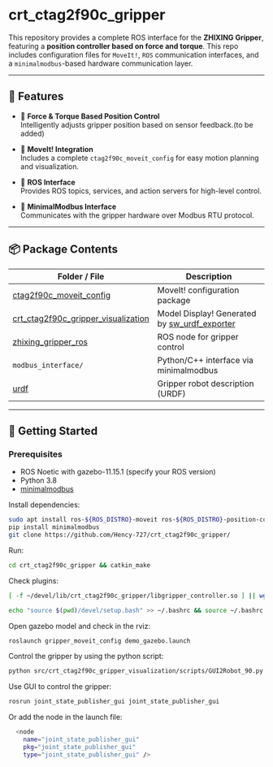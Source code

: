 <!--
 * @Author: HencyCHEN
 * @Date: 2025-05-15 01:27:03
 * @LastEditTime: 2025-05-15 02:29:23
 * @LastEditors: HencyCHEN
 * @Description: 
 * @FilePath: /crt_ctag2f90c_gripper/README.md
 * @Email: hengxiangchen428@gamil.com
-->
# crt_ctag2f90c_gripper

This repository provides a complete ROS interface for the **ZHIXING Gripper**, featuring a **position controller based on force and torque**. This repo includes configuration files for `MoveIt!`, `ROS` communication interfaces, and a `minimalmodbus`-based hardware communication layer.

---

## 🧩 Features

- 🔧 **Force & Torque Based Position Control**  
  Intelligently adjusts gripper position based on sensor feedback.(to be added)

- 🤖 **MoveIt! Integration**  
  Includes a complete `ctag2f90c_moveit_config` for easy motion planning and visualization.

- 🧠 **ROS Interface**  
  Provides ROS topics, services, and action servers for high-level control.

- 🔌 **MinimalModbus Interface**  
  Communicates with the gripper hardware over Modbus RTU protocol.

---

## 📦 Package Contents

| Folder / File           | Description                                 |
|-------------------------|---------------------------------------------|
| [ctag2f90c_moveit_config](https://github.com/Hency-727/crt_ctag2f90c_gripper/src/ctag2f90c_moveit_config)        | MoveIt! configuration package               |
| [crt_ctag2f90c_gripper_visualization](https://github.com/Hency-727/crt_ctag2f90c_gripper/src/crt_ctag2f90c_gripper_visualization)        | Model Display! Generated by [sw_urdf_exporter](https://wiki.ros.org/sw_urdf_exporter)              |
| [zhixing_gripper_ros](https://github.com/Hency-727/crt_ctag2f90c_gripper/src/crt_ctag2f90c_gripper_visualization/scripts/GUI2Robot_90.py)  | ROS node for gripper control                |
| `modbus_interface/`     | Python/C++ interface via minimalmodbus      |
| [urdf](https://github.com/Hency-727/crt_ctag2f90c_gripper/src/ctag2f90c_moveit_config/config/gazebo_full_model.urdf)                 | Gripper robot description (URDF)      |

---

## 🚀 Getting Started

### Prerequisites

- ROS Noetic with gazebo-11.15.1 (specify your ROS version)
- Python 3.8
- [minimalmodbus](https://github.com/pyhys/minimalmodbus)

Install dependencies:

```bash
sudo apt install ros-${ROS_DISTRO}-moveit ros-${ROS_DISTRO}-position-controllers ros-${ROS_DISTRO}-effort-controllers
pip install minimalmodbus
git clone https://github.com/Hency-727/crt_ctag2f90c_gripper/
```

Run:

```bash
cd crt_ctag2f90c_gripper && catkin_make
```

Check plugins: 
```bash
[ -f ~/devel/lib/crt_ctag2f90c_gripper/libgripper_controller.so ] || wget https://github.com/Hency-727/crt_ctag2f90c_gripper/raw/main/libgripper_controller.so
```

```bash
echo "source $(pwd)/devel/setup.bash" >> ~/.bashrc && source ~/.bashrc
```

Open gazebo model and check in the rviz:
```bash
roslaunch gripper_moveit_config demo_gazebo.launch 
```
Control the gripper by using the python script:
```bash
python src/crt_ctag2f90c_gripper_visualization/scripts/GUI2Robot_90.py
``` 
Use GUI to control the gripper:
```bash
rosrun joint_state_publisher_gui joint_state_publisher_gui
```
Or add the node in the launch file:
```bash
  <node
    name="joint_state_publisher_gui"
    pkg="joint_state_publisher_gui"
    type="joint_state_publisher_gui" />
```
